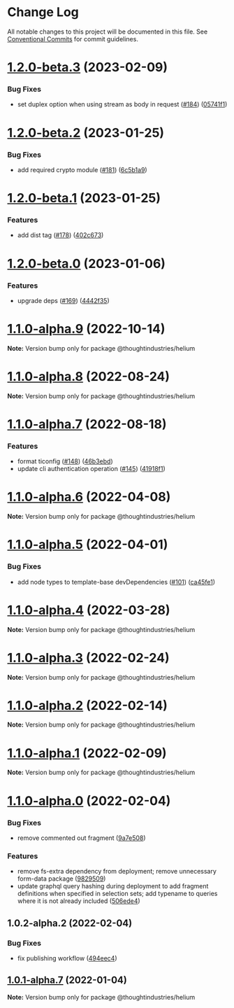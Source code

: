 # Change Log

All notable changes to this project will be documented in this file.
See [Conventional Commits](https://conventionalcommits.org) for commit guidelines.

# [1.2.0-beta.3](https://github.com/thoughtindustries/helium/compare/@thoughtindustries/helium@1.2.0-beta.2...@thoughtindustries/helium@1.2.0-beta.3) (2023-02-09)


### Bug Fixes

* set duplex option when using stream as body in request ([#184](https://github.com/thoughtindustries/helium/issues/184)) ([05741f1](https://github.com/thoughtindustries/helium/commit/05741f1889bd8068b40e984e46342782868057ce))





# [1.2.0-beta.2](https://github.com/thoughtindustries/helium/compare/@thoughtindustries/helium@1.2.0-beta.1...@thoughtindustries/helium@1.2.0-beta.2) (2023-01-25)


### Bug Fixes

* add required crypto module ([#181](https://github.com/thoughtindustries/helium/issues/181)) ([6c5b1a9](https://github.com/thoughtindustries/helium/commit/6c5b1a9d18a6cb3ae8ecad29def950d181eff0fd))





# [1.2.0-beta.1](https://github.com/thoughtindustries/helium/compare/@thoughtindustries/helium@1.2.0-beta.0...@thoughtindustries/helium@1.2.0-beta.1) (2023-01-25)


### Features

* add dist tag ([#178](https://github.com/thoughtindustries/helium/issues/178)) ([402c673](https://github.com/thoughtindustries/helium/commit/402c67371b68a72d488c977701551b8a91ef5959))





# [1.2.0-beta.0](https://github.com/thoughtindustries/helium/compare/@thoughtindustries/helium@1.1.0-alpha.9...@thoughtindustries/helium@1.2.0-beta.0) (2023-01-06)


### Features

* upgrade deps ([#169](https://github.com/thoughtindustries/helium/issues/169)) ([4442f35](https://github.com/thoughtindustries/helium/commit/4442f35f6013119bb5e9baf154bdab9a3583b543))





# [1.1.0-alpha.9](https://github.com/thoughtindustries/helium/compare/@thoughtindustries/helium@1.1.0-alpha.8...@thoughtindustries/helium@1.1.0-alpha.9) (2022-10-14)

**Note:** Version bump only for package @thoughtindustries/helium





# [1.1.0-alpha.8](https://github.com/thoughtindustries/helium/compare/@thoughtindustries/helium@1.1.0-alpha.7...@thoughtindustries/helium@1.1.0-alpha.8) (2022-08-24)

**Note:** Version bump only for package @thoughtindustries/helium





# [1.1.0-alpha.7](https://github.com/thoughtindustries/helium/compare/@thoughtindustries/helium@1.1.0-alpha.6...@thoughtindustries/helium@1.1.0-alpha.7) (2022-08-18)


### Features

* format ticonfig ([#148](https://github.com/thoughtindustries/helium/issues/148)) ([46b3ebd](https://github.com/thoughtindustries/helium/commit/46b3ebdd42dede67fe75327777a0707dd33d8ae6))
* update cli authentication operation ([#145](https://github.com/thoughtindustries/helium/issues/145)) ([41918f1](https://github.com/thoughtindustries/helium/commit/41918f138318962551fff57854dfd7d3b0e59fa2))





# [1.1.0-alpha.6](https://github.com/thoughtindustries/helium/compare/@thoughtindustries/helium@1.1.0-alpha.5...@thoughtindustries/helium@1.1.0-alpha.6) (2022-04-08)

**Note:** Version bump only for package @thoughtindustries/helium





# [1.1.0-alpha.5](https://github.com/thoughtindustries/helium/compare/@thoughtindustries/helium@1.1.0-alpha.4...@thoughtindustries/helium@1.1.0-alpha.5) (2022-04-01)


### Bug Fixes

* add node types to template-base devDependencies ([#101](https://github.com/thoughtindustries/helium/issues/101)) ([ca45fe1](https://github.com/thoughtindustries/helium/commit/ca45fe17bed74c2f3cab2b1d11e728b7c1ece833))





# [1.1.0-alpha.4](https://github.com/thoughtindustries/helium/compare/@thoughtindustries/helium@1.1.0-alpha.3...@thoughtindustries/helium@1.1.0-alpha.4) (2022-03-28)

**Note:** Version bump only for package @thoughtindustries/helium





# [1.1.0-alpha.3](https://github.com/thoughtindustries/helium/compare/@thoughtindustries/helium@1.1.0-alpha.2...@thoughtindustries/helium@1.1.0-alpha.3) (2022-02-24)

**Note:** Version bump only for package @thoughtindustries/helium





# [1.1.0-alpha.2](https://github.com/thoughtindustries/helium/compare/@thoughtindustries/helium@1.1.0-alpha.1...@thoughtindustries/helium@1.1.0-alpha.2) (2022-02-14)

**Note:** Version bump only for package @thoughtindustries/helium





# [1.1.0-alpha.1](https://github.com/thoughtindustries/helium/compare/@thoughtindustries/helium@1.1.0-alpha.0...@thoughtindustries/helium@1.1.0-alpha.1) (2022-02-09)

**Note:** Version bump only for package @thoughtindustries/helium





# [1.1.0-alpha.0](https://github.com/thoughtindustries/helium/compare/@thoughtindustries/helium@1.0.2-alpha.1...@thoughtindustries/helium@1.1.0-alpha.0) (2022-02-04)


### Bug Fixes

* remove commented out fragment ([9a7e508](https://github.com/thoughtindustries/helium/commit/9a7e508f3ba90bdd4c09c8cbfb60297a2d3dc7cf))


### Features

* remove fs-extra dependency from deployment; remove unnecessary form-data package ([9829509](https://github.com/thoughtindustries/helium/commit/982950988c7d78612ee869665aab79c2531db241))
* update graphql query hashing during deployment to add fragment definitions when specified in selection sets; add typename to queries where it is not already included ([506ede4](https://github.com/thoughtindustries/helium/commit/506ede4a48b1858a3db478e3873b902f59aa78fe))





## 1.0.2-alpha.2 (2022-02-04)


### Bug Fixes

* fix publishing workflow ([494eec4](https://github.com/thoughtindustries/helium/commit/494eec409faa1fed55618af1f6dd76ef6e3f9b8a))





## [1.0.1-alpha.7](https://github.com/thoughtindustries/helium/compare/@thoughtindustries/helium@1.0.1-alpha.6...@thoughtindustries/helium@1.0.1-alpha.7) (2022-01-04)

**Note:** Version bump only for package @thoughtindustries/helium
